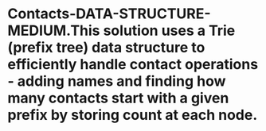 # Contacts-DATA-STRUCTURE-MEDIUM.This solution uses a Trie (prefix tree) data structure to efficiently handle contact operations - adding names and finding how many contacts start with a given prefix by storing count at each node.
